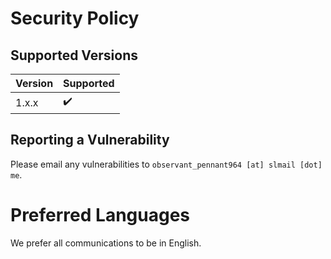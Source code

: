 # Security Policy

## Supported Versions

| Version | Supported |
| ------- | --------- |
| 1.x.x   | ✔️         |

## Reporting a Vulnerability

Please email any vulnerabilities to `observant_pennant964 [at] slmail [dot] me`.

# Preferred Languages

We prefer all communications to be in English.